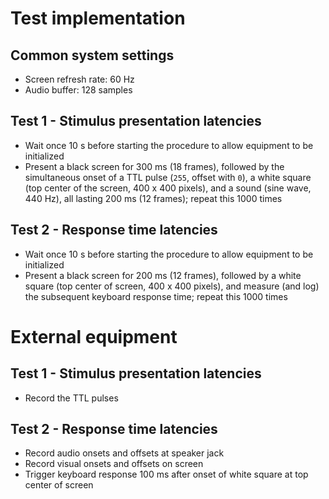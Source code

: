 # Test implementation

## Common system settings
- Screen refresh rate: 60 Hz
- Audio buffer: 128 samples

## Test 1 - Stimulus presentation latencies
- Wait once 10 s before starting the procedure to allow equipment to be initialized
- Present a black screen for 300 ms (18 frames), followed by the simultaneous onset of a TTL pulse (`255`, offset with `0`), a white square (top center of the screen, 400 x 400 pixels), and a sound (sine wave, 440 Hz), all lasting 200 ms (12 frames); repeat this 1000 times

## Test 2 - Response time latencies
- Wait once 10 s before starting the procedure to allow equipment to be initialized
- Present a black screen for 200 ms (12 frames), followed by a white square (top center of screen, 400 x 400 pixels), and measure (and log) the subsequent keyboard response time; repeat this 1000 times


# External equipment

## Test 1 - Stimulus presentation latencies
- Record the TTL pulses

## Test 2 - Response time latencies
- Record audio onsets and offsets at speaker jack
- Record visual onsets and offsets on screen
- Trigger keyboard response 100 ms after onset of white square at top center of screen
